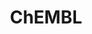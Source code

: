 ---
layout: default
bigquery: https://console.cloud.google.com/bigquery?p=patents-public-data&d=ebi_chembl&page=dataset
citation: '"The ChEMBL database in 2017." Anna Gaulton, Anne Hersey, Michał Nowotka,
  A Patrícia Bento, Jon Chambers, David Mendez, Prudence Mutowo, Francis Atkinson,
  Louisa J Bellis, Elena Cibrián-Uhalte, Mark Davies, Nathan Dedman, Anneli Karlsson,
  María Paula Magariños, John P Overington, George Papadatos, Ines Smit, Andrew R
  Leach Nucleic acids Research (2017) 45 (Database Issue), D945-D954'
contributors: European Bioinformatics Institute
cost: None
description: ChEMBL Data is a manually curated database of small molecules used in
  drug discovery, including information about existing patented drugs.
documentation: 'schema: https://www.ebi.ac.uk/chembl/db_schema


  '
last_edit: 04/13/2022, 06:51:13
location: https://console.cloud.google.com/marketplace/product/google_patents_public_datasets/chembl
maintained_by: EMBL-EBI, an outstation of European Molecular Biology Laboratory
related_publications: '

  ChEMBL: towards direct deposition of bioassay data.


  Mendez D, Gaulton A, Bento AP, Chambers J, De Veij M, Félix E, Magariños MP, Mosquera
  JF, Mutowo P, Nowotka M, Gordillo-Marañón M, Hunter F, Junco L, Mugumbate G, Rodriguez-Lopez
  M, Atkinson F, Bosc N, Radoux CJ, Segura-Cabrera A, Hersey A, Leach AR.


  — Nucleic Acids Res. 2019; 47(D1):D930-D940. doi: 10.1093/nar/gky1075

  '
schema_fields:
- standard_flag
- lle
- company
- inorganic_flag
- assay_type
- assay_tax_id
- parent_molregno
- chembl_id
- predbind_id
- hba_lipinski
- aspect
- bei
- cell_id
- mol_atc_id
- ddd_value
- formulation_id
- bao_id
- compsyn_id
- biocomp_id
- confidence
- drugind_id
- metref_id
- level5
- co_stem_id
- mec_id
- acd_logp
- le
- authors
- entity_type
- withdrawn_class
- comments
- ass_cls_map_id
- heavy_atoms
- ddd_id
- src_description
- bao_format
- domain_description
- indication_class
- strength
- substrate_record_id
- warning_country
- confidence_score
- res_stem_id
- cx_most_bpka
- assay_strain
- creation_date
- ref_url
- description
- published_relation
- drug_product_flag
- standard_units
- level4_description
- qudt_units
- max_phase
- assay_category
- job_id
- patent_id
- cl_lincs_id
- idx
- uo_units
- ap_id
- last_active
- src_assay_id
- ro3_pass
- mc_tax_id
- met_comment
- mecref_id
- activity_id
- binding_site_comment
- standard_text_value
- ddd_admr
- target_mapping
- natural_product
- value
- source
- annotation
- route
- updated_on
- class_level
- mechanism_of_action
- ref_type
- standard_value
- component_id
- level3_description
- pathway_id
- activity_comment
- assay_class_id
- nda_type
- rgid
- species_group_flag
- assay_tissue
- oc_id
- doc_id
- assay_param_id
- full_molformula
- priority
- tissue_id
- polymer_flag
- cellosaurus_id
- compd_id
- approval_date
- potential_duplicate
- hba
- src_short_name
- toid
- published_type
- sei
- name
- published_units
- psa
- chebi_par_id
- drug_substance_flag
- level2
- disease_efficacy
- curation_comment
- rtb
- relationship_desc
- set_name
- class_type
- db_source
- variant_id
- irac_code
- component_type
- research_stem
- irac_class_id
- met_conversion
- mc_target_name
- comp_go_id
- num_ro5_violations
- units
- abstract
- syn_type
- cell_source_tax_id
- who_extra
- hbd_lipinski
- start_position
- src_id
- l2
- db_version
- parent_type
- subgroup
- applicant_full_name
- ddd_units
- alogp
- alert_id
- black_box_warning
- cell_name
- related_tid
- mesh_id
- src_compound_id
- domain_id
- action_type
- homologue
- prediction_method
- protein_class_synonym
- protclasssyn_id
- trade_name
- patent_use_code
- canonical_smiles
- num_alerts
- molecule_type
- entity_id
- ingredient
- usan_stem_id
- level3
- usan_substem
- path
- sequence
- caloha_id
- year
- sitecomp_id
- definition
- status
- cx_logd
- level1
- target_type
- normal_range_max
- cidx
- tbl
- molregno
- parameter_value
- clo_id
- doc_type
- comp_class_id
- withdrawn_reason
- major_class
- l3
- l5
- domain_name
- mutation
- usan_stem_definition
- standard_inchi_key
- site_id
- hrac_code
- molfile
- title
- helm_notation
- ddd_comment
- prodrug
- oral
- relationship
- met_id
- stat
- mesh_heading
- ref_id
- std_act_id
- targcomp_id
- target_desc
- tid
- first_approval
- acd_logd
- enzyme_name
- normal_range_min
- cx_logp
- dosed_ingredient
- assay_source
- ad_type
- mc_organism
- warning_year
- acd_most_bpka
- standard_relation
- submission_date
- indref_id
- actsm_id
- prod_pat_id
- chirality
- level2_description
- molsyn_id
- curated_by
- result_flag
- activity_count
- assay_id
- updated_by
- orig_description
- assay_subcellular_fraction
- log_id
- molecular_mechanism
- parenteral
- alert_name
- mc_target_accession
- synonyms
- stem_class
- downgraded
- l6
- bao_endpoint
- sequence_md5sum
- cell_source_tissue
- organism
- patent_no
- go_id
- cell_description
- max_phase_for_ind
- label
- publication_number
- upper_value
- level1_description
- mechanism_comment
- l7
- structure_type
- smid
- smarts
- accession
- delist_flag
- l8
- acd_most_apka
- l1
- cx_most_apka
- first_in_class
- site_name
- isoform
- uberon_id
- who_name
- assay_organism
- pubmed_id
- active_molregno
- published_value
- previous_company
- mw_freebase
- frac_class_id
- assay_desc
- relationship_type
- data_validity_comment
- warnref_id
- assay_cell_type
- domain_type
- topical
- type
- aromatic_rings
- efo_id
- direct_interaction
- atc_code
- site_residues
- tid_fixed
- enzyme_tid
- molecular_species
- metabolite_record_id
- frac_code
- doi
- tax_id
- as_id
- bto_id
- aidx
- dosage_form
- therapeutic_flag
- active_ingredient
- targrel_id
- level4
- num_lipinski_ro5_violations
- country
- record_id
- efo_term
- version
- usan_stem
- protein_class_id
- source_domain_id
- mc_target_type
- cell_source_organism
- component_synonym
- pathway_key
- alert_set_id
- withdrawn_flag
- withdrawn_year
- ridx
- issue
- usan_year
- parameter_type
- standard_inchi
- parent_go_id
- assay_test_type
- text_value
- standard_type
- innovator_company
- hbd
- qed_weighted
- warning_type
- journal
- short_name
- compound_name
- standard_upper_value
- selectivity_comment
- stem
- cell_ontology_id
- product_id
- last_page
- availability_type
- parent_id
- mol_frac_id
- end_position
- warning_description
- withdrawn_country
- pref_name
- drug_record_id
- hrac_class_id
- full_mwt
- compound_key
- warning_class
- warning_id
- cpd_str_alert_id
- mw_monoisotopic
- pchembl_value
- volume
- l4
- mol_irac_id
- protein_class_desc
- patent_expire_date
- relation
- first_page
- mol_hrac_id
shortname: chembl
tags:
- biotechnology
- health
- chemical
- bioinformatics
- medical
terms_of_use: CC BY-SA 3.0
title: ChEMBL
uuid: e232a192-965c-4ec9-904c-155b6dfe56c5
---